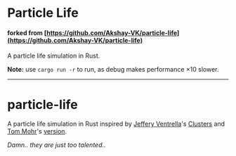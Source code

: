 # Particle Life

#### forked from [https://github.com/Akshay-VK/particle-life](https://github.com/Akshay-VK/particle-life)

A particle life simulation in Rust.

**Note:** use `cargo run -r` to run, as debug makes performance ×10 slower.

---


# particle-life
A particle life simulation in Rust inspired by [Jeffery Ventrella](https://www.ventrella.com/)'s [Clusters](https://ventrella.com/Clusters/) and [Tom Mohr](https://github.com/tom-mohr)'s [version](https://particle-life.com).

_Damn.. they are just too talented.._
